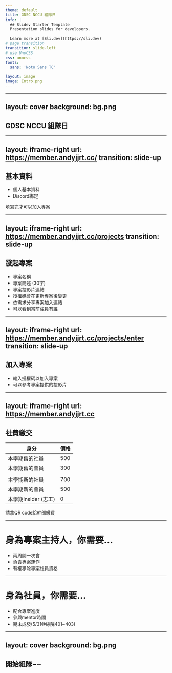 ```yaml
---
theme: default
title: GDSC NCCU 組隊日
info: |
  ## Slidev Starter Template
  Presentation slides for developers.

  Learn more at [Sli.dev](https://sli.dev)
# page transition
transition: slide-left
# use UnoCSS
css: unocss
fonts:
  sans: 'Noto Sans TC'

layout: image
image: Intro.png
---
```


<style scoped>
  .slidev-page {
    @apply z-20
  }

</style>

---
layout: cover
background: bg.png
---

## GDSC NCCU 組隊日

---
layout: iframe-right
url: https://member.andyjjrt.cc/
transition: slide-up
---

## **基本資料**

<v-clicks>

- 個人基本資料
- Discord綁定

</v-clicks>

<v-click>

<div class="rounded-md bg-red-200 p-2 text-zinc-800">
  <uim-rocket class="text-xl text-red-400" />
  填寫完才可以加入專案
</div>


</v-click>

---
layout: iframe-right
url: https://member.andyjjrt.cc/projects
transition: slide-up
---

## **發起專案**

<v-clicks>

- 專案名稱
- 專案簡述 (30字)
- 專案投影片連結
- 授權碼會在更新專案後變更
- 依需求分享專案加入連結
- 可以看到當前成員有誰

</v-clicks>

---
layout: iframe-right
url: https://member.andyjjrt.cc/projects/enter
transition: slide-up
---

## **加入專案**

<v-clicks>

- 輸入授權碼以加入專案
- 可以參考專案提供的投影片

</v-clicks>

---
layout: iframe-right
url: https://member.andyjjrt.cc
---

## **社費繳交**

| 身分                | 價格        |
| ------------------- | ----------- |
| 本學期<span class="text-red-500">舊的</span>社員      | <span class="text-red-500">500</span>         |
| 本學期<span class="text-red-500">舊的</span>會員       | <span class="text-red-500">300</span>         |
| | |
| 本學期新的社員       | 700         |
| 本學期新的會員       | 500         |
| 本學期insider (志工) | 0            |

<div class="rounded-md bg-blue-300 mt-2 p-2 text-black" v-click>
  請拿QR code給幹部繳費
</div>

---

# **身為專案主持人，你需要...**

<v-clicks>

- 兩周開一次會
- 負責專案運作
- 有權移除專案社員資格

</v-clicks>

---

# **身為社員，你需要...**

<v-clicks>

- 配合專案進度
- 參與mentor時間
- 期末成發(5/31@綜院401~403)

</v-clicks>

---
layout: cover
background: bg.png
---

## 開始組隊~~
